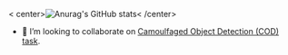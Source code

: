 < center>![Anurag's GitHub stats](https://github-readme-stats.vercel.app/api?username=DengPingFan&show_icons=true&theme=radical)< /center>
- 👯 I’m looking to collaborate on [Camoulfaged Object Detection (COD) task](http://dpfan.net/camouflage).



